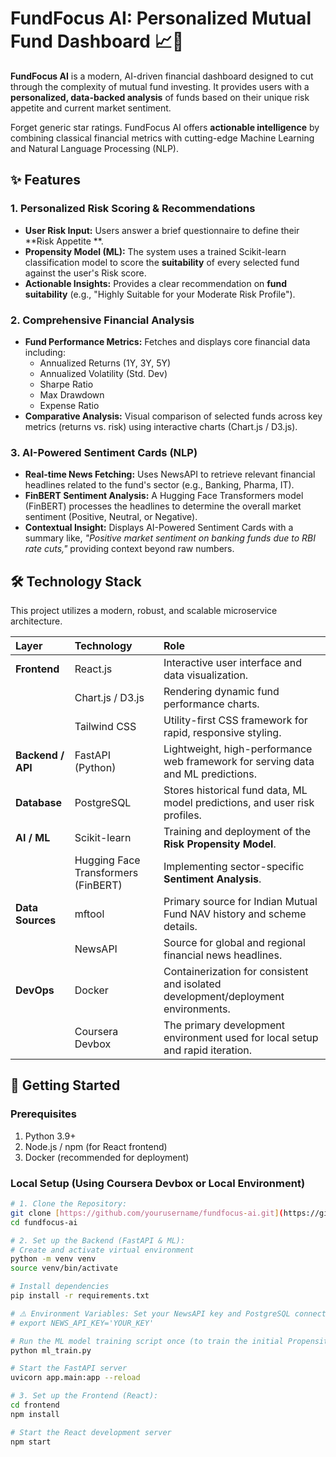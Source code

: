 # $\text{FundFocus}$ AI: Personalized Mutual Fund Dashboard 📈🧠

**$\text{FundFocus}$ AI** is a modern, AI-driven financial dashboard designed to cut through the complexity of mutual fund investing. It provides users with a **personalized, data-backed analysis** of funds based on their unique risk appetite and current market sentiment.

Forget generic star ratings. $\text{FundFocus}$ AI offers **actionable intelligence** by combining classical financial metrics with cutting-edge Machine Learning and Natural Language Processing ($\text{NLP}$).

## ✨ Features

### 1. Personalized Risk Scoring & Recommendations

* **User Risk Input:** Users answer a brief questionnaire to define their **Risk Appetite **.
* **Propensity Model (ML):** The system uses a trained $\text{Scikit-learn}$ classification model to score the **suitability** of every selected fund against the user's Risk score.
* **Actionable Insights:** Provides a clear recommendation on **fund suitability** (e.g., "Highly Suitable for your Moderate Risk Profile").

### 2. Comprehensive Financial Analysis

* **Fund Performance Metrics:** Fetches and displays core financial data including:
    * Annualized Returns (1Y, 3Y, 5Y)
    * Annualized Volatility ($\text{Std. Dev}$)
    * $\text{Sharpe Ratio}$
    * $\text{Max Drawdown}$
    * Expense Ratio
* **Comparative Analysis:** Visual comparison of selected funds across key metrics (returns vs. risk) using interactive charts ($\text{Chart.js}$ / $\text{D3.js}$).

### 3. AI-Powered Sentiment Cards (NLP)

* **Real-time News Fetching:** Uses $\text{NewsAPI}$ to retrieve relevant financial headlines related to the fund's sector (e.g., Banking, Pharma, $\text{IT}$).
* **FinBERT Sentiment Analysis:** A $\text{Hugging Face Transformers}$ model ($\text{FinBERT}$) processes the headlines to determine the overall market sentiment ($\text{Positive}$, $\text{Neutral}$, or $\text{Negative}$).
* **Contextual Insight:** Displays $\text{AI-Powered Sentiment Cards}$ with a summary like, *"Positive market sentiment on banking funds due to $\text{RBI}$ rate cuts,"* providing context beyond raw numbers.

## 🛠️ Technology Stack

This project utilizes a modern, robust, and scalable microservice architecture.

| Layer | Technology | Role |
| :--- | :--- | :--- |
| **Frontend** | $\text{React.js}$ | Interactive user interface and data visualization. |
| | $\text{Chart.js}$ / $\text{D3.js}$ | Rendering dynamic fund performance charts. |
| | $\text{Tailwind CSS}$ | Utility-first $\text{CSS}$ framework for rapid, responsive styling. |
| **Backend / API** | $\text{FastAPI}$ (Python) | Lightweight, high-performance web framework for serving data and $\text{ML}$ predictions. |
| **Database** | $\text{PostgreSQL}$ | Stores historical fund data, $\text{ML}$ model predictions, and user risk profiles. |
| **AI / ML** | $\text{Scikit-learn}$ | Training and deployment of the **Risk Propensity Model**. |
| | $\text{Hugging Face Transformers}$ ($\text{FinBERT}$) | Implementing sector-specific **Sentiment Analysis**. |
| **Data Sources** | $\text{mftool}$ | Primary source for Indian Mutual Fund $\text{NAV}$ history and scheme details. |
| | $\text{NewsAPI}$ | Source for global and regional financial news headlines. |
| **DevOps** | $\text{Docker}$ | Containerization for consistent and isolated development/deployment environments. |
| | $\text{Coursera Devbox}$ | The primary development environment used for local setup and rapid iteration. |

## 🚀 Getting Started

### Prerequisites

1.  Python 3.9+
2.  $\text{Node.js}$ / $\text{npm}$ (for $\text{React}$ frontend)
3.  $\text{Docker}$ (recommended for deployment)

### Local Setup (Using Coursera Devbox or Local Environment)

```bash
# 1. Clone the Repository:
git clone [https://github.com/yourusername/fundfocus-ai.git](https://github.com/yourusername/fundfocus-ai.git)
cd fundfocus-ai

# 2. Set up the Backend (FastAPI & ML):
# Create and activate virtual environment
python -m venv venv
source venv/bin/activate 

# Install dependencies
pip install -r requirements.txt 

# ⚠️ Environment Variables: Set your NewsAPI key and PostgreSQL connection string
# export NEWS_API_KEY='YOUR_KEY' 

# Run the ML model training script once (to train the initial Propensity Model)
python ml_train.py 

# Start the FastAPI server
uvicorn app.main:app --reload

# 3. Set up the Frontend (React):
cd frontend
npm install

# Start the React development server
npm start
